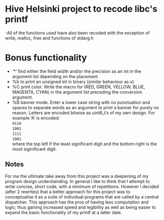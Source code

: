 # Hive Helsinki project to recode libc's printf
-All of the functions used have also been recoded with the exception of write, malloc, free and functions of stdarg.h
# Bonus functionality
- ‘*’ find either the field width and/or the precision as an int in the argument list depending on the placement
- %b to print an unsigned int in binary (similar behaviour as x)
- %C print color. Write the macro for  (RED, GREEN, YELLOW, BLUE, MAGENTA, CYAN) in the argument list preceding the conversion argument.
- %B banner mode. Enter a lower case string with no punctuation and spaces to separate words as an argument to print a banner for purely no reason. Letters are encoded bitwise as uint8_t’s of my own design. 
For example ‘A’ is encoded:  
`0110`  
`1001`  
`1111`  
`1001`  
where the top left if the least significant digit and the bottom right is the most siginificant digit.
## Notes
For me the ultimate take away from this project was a deepening of my program design understanding.
In general I like to think that I attempt to write concise, short code, with a minimum of repetitions. 
However I decided (after 2 rewrites) that a better approach for this project was to conceptualise it as a suite of individual programs that are called by a central dispatcher. This approach has the pros of having less computation and logic; thus gaining increased speed and legibility as well as being easier to expand the basic functionality of my printf at a latter date.
